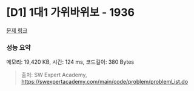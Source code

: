 # [D1] 1대1 가위바위보 - 1936 

[문제 링크](https://swexpertacademy.com/main/code/problem/problemDetail.do?contestProbId=AV5PjKXKALcDFAUq) 

### 성능 요약

메모리: 19,420 KB, 시간: 124 ms, 코드길이: 380 Bytes



> 출처: SW Expert Academy, https://swexpertacademy.com/main/code/problem/problemList.do